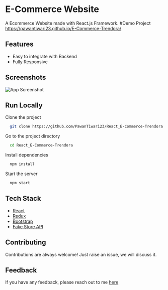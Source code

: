 # E-Commerce Website

A Ecommerce Website made with React.js Framework.
#Demo Project
https://pawantiwari23.github.io/E-Commerce-Trendora/


## Features

- Easy to integrate with Backend
- Fully Responsive


## Screenshots

![App Screenshot](https://i.ibb.co/fQ293tm/image.png)



## Run Locally

Clone the project

```bash
  git clone https://github.com/PawanTiwari23/React_E-Commerce-Trendora
```

Go to the project directory

```bash
  cd React_E-Commerce-Trendora
```

Install dependencies

```bash
  npm install
```

Start the server

```bash
  npm start
```



## Tech Stack

* [React](https://reactjs.org/)
* [Redux](https://redux.js.org/)
* [Bootstrap](https://getbootstrap.com/)
* [Fake Store API](https://fakestoreapi.com/)

## Contributing

Contributions are always welcome!
Just raise an issue, we will discuss it.


## Feedback

If you have any feedback, please reach out to me [here](https://PawanTiwari23.github.io/#contact)


